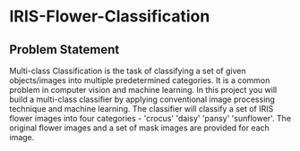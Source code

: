 # IRIS-Flower-Classification
## Problem Statement
Multi-class Classification is the task of classifying a set of given objects/images into multiple predetermined categories. It is a common problem in computer vision and machine learning.
In this project you will build a multi-class classifier by applying conventional image processing
technique and machine learning. The classifier will classify a set of IRIS flower images into four
categories - 'crocus' 'daisy' 'pansy' 'sunflower'.
The original flower images and a set of mask images are provided for each image.
